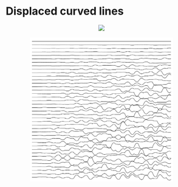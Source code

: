 # Displaced curved lines

<p align="center">
  <a href="https://codesandbox.io/s/github/mhyfritz/generative-art-speedrun-examples/tree/master/05-lines-displaced-curved">
    <img src="https://codesandbox.io/static/img/play-codesandbox.svg">
  </a>
</p>

<p align="center">
  <img src="lines-displaced-curved.png" width="75%" />
</p>
